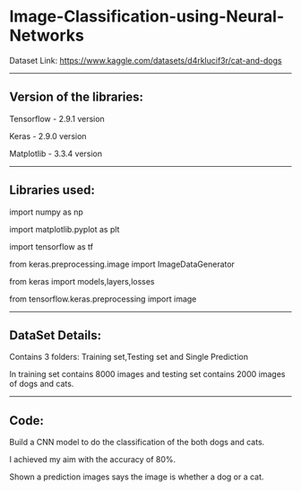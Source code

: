 # Image-Classification-using-Neural-Networks
Dataset Link: https://www.kaggle.com/datasets/d4rklucif3r/cat-and-dogs

--------------------------------------------------------------------------
Version of the libraries:
-------------------------
Tensorflow	- 2.9.1 version

Keras        	- 2.9.0 version

Matplotlib	- 3.3.4 version 

----------------------------------------------------------------------------
Libraries used:
----------------
import numpy as np

import matplotlib.pyplot as plt

import tensorflow as tf

from keras.preprocessing.image import ImageDataGenerator

from keras import models,layers,losses

from tensorflow.keras.preprocessing import image

-----------------------------------------------------------------------------
DataSet Details:
----------------
Contains 3 folders: Training set,Testing set and Single Prediction

In training set contains 8000 images and testing set contains 2000 images of dogs and cats.

-----------------------------------------------------------------------------
Code:
-----
Build a CNN model to do the classification of the both dogs and cats.

I achieved my aim with the accuracy of 80%.

Shown a prediction images says the image is whether a dog or a cat.
